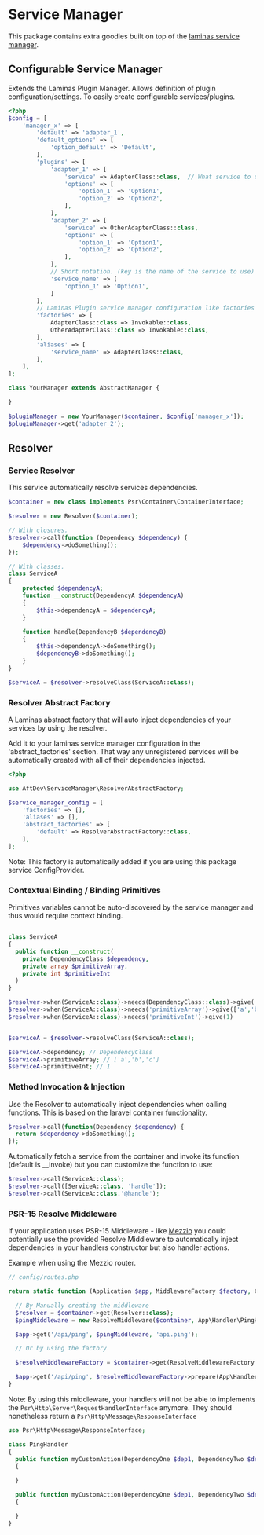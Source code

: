 # Service Manager

This package contains extra goodies built on top of the
[laminas service manager](https://docs.laminas.dev/laminas-servicemanager/).

## Configurable Service Manager

Extends the Laminas Plugin Manager. Allows definition of plugin
configuration/settings. To easily create configurable services/plugins.

```php
<?php
$config = [
    'manager_x' => [
        'default' => 'adapter_1',
        'default_options' => [
            'option_default' => 'Default',
        ],
        'plugins' => [
            'adapter_1' => [
                'service' => AdapterClass::class,  // What service to use,
                'options' => [
                    'option_1' => 'Option1',
                    'option_2' => 'Option2',
                ],
            ],
            'adapter_2' => [
                'service' => OtherAdapterClass::class,
                'options' => [
                    'option_1' => 'Option1',
                    'option_2' => 'Option2',
                ],
            ],
            // Short notation. (key is the name of the service to use)
            'service_name' => [
                'option_1' => 'Option1',
            ]
        ],
        // Laminas Plugin service manager configuration like factories or aliases.
        'factories' => [
            AdapterClass::class => Invokable::class,
            OtherAdapterClass::class => Invokable::class,
        ],
        'aliases' => [
            'service_name' => AdapterClass::class,
        ],
    ],
];
```

```php
class YourManager extends AbstractManager {

}

$pluginManager = new YourManager($container, $config['manager_x']);
$pluginManager->get('adapter_2');
```

## Resolver

### Service Resolver

This service automatically resolve services dependencies.

```php
$container = new class implements Psr\Container\ContainerInterface;

$resolver = new Resolver($container);

// With closures.
$resolver->call(function (Dependency $dependency) {
    $dependency->doSomething();
});

// With classes.
class ServiceA
{
    protected $dependencyA;
    function __construct(DependencyA $dependencyA)
    {
        $this->dependencyA = $dependencyA;
    }

    function handle(DependencyB $dependencyB)
    {
        $this->dependencyA->doSomething();
        $dependencyB->doSomething();
    }
}

$serviceA = $resolver->resolveClass(ServiceA::class);
```

### Resolver Abstract Factory

A Laminas abstract factory that will auto inject dependencies of your services
by using the resolver.

Add it to your laminas service manager configuration in the 'abstract_factories'
section. That way any unregistered services will be automatically created with
all of their dependencies injected.

```php
<?php

use AftDev\ServiceManager\ResolverAbstractFactory;

$service_manager_config = [
    'factories' => [],
    'aliases' => [],
    'abstract_factories' => [
        'default' => ResolverAbstractFactory::class,
    ],
];
```

Note: This factory is automatically added if you are using this package service
ConfigProvider.

### Contextual Binding / Binding Primitives

Primitives variables cannot be auto-discovered by the service manager and thus
would require context binding.

```php

class ServiceA
{
  public function __construct(
    private DependencyClass $dependency,
    private array $primitiveArray,
    private int $primitiveInt
  )
}

$resolver->when(ServiceA::class)->needs(DependencyClass::class)->give( new DependencyClass())
$resolver->when(ServiceA::class)->needs('primitiveArray')->give(['a','b','c'])
$resolver->when(ServiceA::class)->needs('primitiveInt')->give(1)


$serviceA = $resolver->resolveClass(ServiceA::class);

$serviceA->dependency; // DependencyClass
$serviceA->primitiveArray; // ['a','b','c']
$serviceA->primitiveInt; // 1
```

### Method Invocation & Injection

Use the Resolver to automatically inject dependencies when calling functions.
This is based on the laravel container
[functionality](https://laravel.com/docs/9.x/container#method-invocation-and-injection).

```php
$resolver->call(function(Dependency $dependency) {
  return $dependency->doSomething();
});
```

Automatically fetch a service from the container and invoke its function
(default is \_\_invoke) but you can customize the function to use:

```php
$resolver->call(ServiceA::class);
$resolver->call([ServiceA::class, 'handle']);
$resolver->call(ServiceA::class.'@handle');
```

### PSR-15 Resolve Middleware

If your application uses PSR-15 Middleware - like
[Mezzio](https://docs.mezzio.dev/mezzio/) you could potentially use the provided
Resolve Middleware to automatically inject dependencies in your handlers
constructor but also handler actions.

Example when using the Mezzio router.

```php
// config/routes.php

return static function (Application $app, MiddlewareFactory $factory, ContainerInterface $container): void {

  // By Manually creating the middleware
  $resolver = $container->get(Resolver::class);
  $pingMiddleware = new ResolveMiddleware($container, App\Handler\PingHandler::class.'@myCustomAction');

  $app->get('/api/ping', $pingMiddleware, 'api.ping');

  // Or by using the factory

  $resolveMiddlewareFactory = $container->get(ResolveMiddlewareFactory::class);

  $app->get('/api/ping', $resolveMiddlewareFactory->prepare(App\Handler\PingHandler::class.'@otherAction'), 'api.ping.factory');
}
```

Note: By using this middleware, your handlers will not be able to implements the
`Psr\Http\Server\RequestHandlerInterface` anymore. They should nonetheless
return a `Psr\Http\Message\ResponseInterface`

```php
use Psr\Http\Message\ResponseInterface;

class PingHandler
{
  public function myCustomAction(DependencyOne $dep1, DependencyTwo $dep2): ResponseInterface
  {

  }

  public function myCustomAction(DependencyOne $dep1, DependencyTwo $dep2): ResponseInterface
  {

  }
}
```
